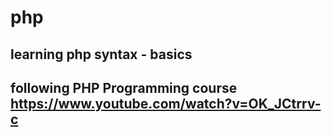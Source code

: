 # php
## learning php syntax - basics 
## following PHP Programming course https://www.youtube.com/watch?v=OK_JCtrrv-c
